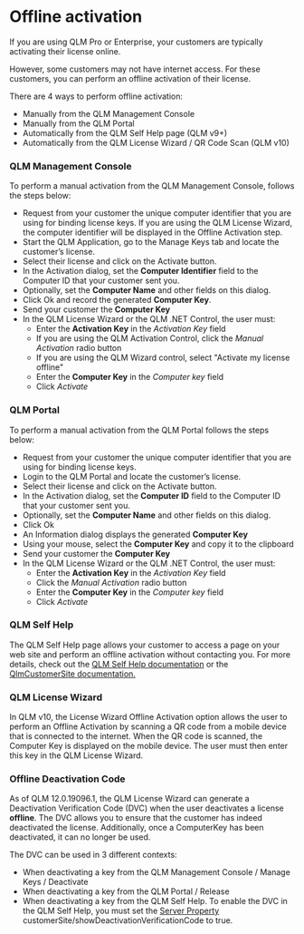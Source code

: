 # Offline activation

If you are using QLM Pro or Enterprise, your customers are typically activating their license online.

However, some customers may not have internet access. For these customers, you can perform an offline activation of their license.

There are 4 ways to perform offline activation:

* Manually from the QLM Management Console
* Manually from the QLM Portal
* Automatically from the QLM Self Help page (QLM v9+)
* Automatically from the QLM License Wizard / QR Code Scan (QLM v10)

### QLM Management Console

To perform a manual activation from the QLM Management Console, follows the steps below:

* &#x20;Request from your customer the unique computer identifier that you are using for binding license keys. If you are using the QLM License Wizard, the computer identifier will be displayed in the Offline Activation step.
* Start the QLM Application, go to the Manage Keys tab and locate the customer’s license.
* Select their license and click on the Activate button.
* In the Activation dialog, set the **Computer Identifier** field to the Computer ID that your customer sent you.
* Optionally, set the **Computer Name** and other fields on this dialog.
* Click Ok and record the generated **Computer Key**.
* Send your customer the **Computer Key**
* In the QLM License Wizard or the QLM .NET Control, the user must:
  * Enter the **Activation Key** in the _Activation Key_ field
  * If you are using the QLM Activation Control, click the _Manual Activation_ radio button
  * If you are using the QLM Wizard control, select "Activate my license offline"&#x20;
  * Enter the **Computer Key** in the _Computer key_ field
  * Click _Activate_

### QLM Portal

To perform a manual activation from the QLM Portal follows the steps below:

* Request from your customer the unique computer identifier that you are using for binding license keys.
* Login to the QLM Portal and locate the customer’s license.
* Select their license and click on the Activate button.
* In the Activation dialog, set the **Computer ID** field to the Computer ID that your customer sent you.
* Optionally, set the **Computer Name** and other fields on this dialog.
* Click Ok&#x20;
* An Information dialog displays the generated **Computer Key**
* Using your mouse, select the **Computer Key** and copy it to the clipboard
* Send your customer the **Computer Key**
* In the QLM License Wizard or the QLM .NET Control, the user must:
  * Enter the **Activation Key** in the _Activation Key_ field
  * Click the _Manual Activation_ radio button
  * Enter the **Computer Key** in the _Computer key_ field
  * Click _Activate_

### QLM Self Help

The QLM Self Help page allows your customer to access a page on your web site and perform an offline activation without contacting you. For more details, check out the [QLM Self Help documentation](../how-to/how-to-configure-the-qlm-self-help-web-page.md) or the [QlmCustomerSite documentation.](../self-help-customer-site/qlmcustomersite-qlm-self-help/)

### QLM License Wizard

In QLM v10, the License Wizard Offline Activation option allows the user to perform an Offline Activation by scanning a QR code from a mobile device that is connected to the internet. When the QR code is scanned, the Computer Key is displayed on the mobile device. The user must then enter this key in the QLM License Wizard.

### Offline Deactivation Code

As of QLM 12.0.19096.1, the QLM License Wizard can generate a Deactivation Verification Code (DVC) when the user deactivates a license **offline**. The DVC allows you to ensure that the customer has indeed deactivated the license. Additionally, once a ComputerKey has been deactivated, it can no longer be used.&#x20;

The DVC can be used in 3 different contexts:

* When deactivating a key from the QLM Management Console / Manage Keys / Deactivate
* When deactivating a key from the QLM Portal / Release
* When deactivating a key from the QLM Self Help. To enable the DVC in the QLM Self Help, you must set the [Server Property](../qlm-license-server/server-properties.md) customerSite/showDeactivationVerificationCode to true.
